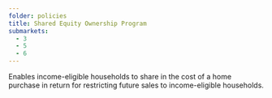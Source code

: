 ```yaml
---
folder: policies
title: Shared Equity Ownership Program
submarkets:
  - 3
  - 5
  - 6
---
```

Enables income-eligible households to share in the cost of a home purchase in return for restricting future sales to income-eligible households.